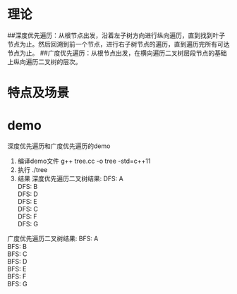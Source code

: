 # 理论
##深度优先遍历：从根节点出发，沿着左子树方向进行纵向遍历，直到找到叶子节点为止。然后回溯到前一个节点，进行右子树节点的遍历，直到遍历完所有可达节点为止。
##广度优先遍历：从根节点出发，在横向遍历二叉树层段节点的基础上纵向遍历二叉树的层次。

# 特点及场景

# demo
深度优先遍历和广度优先遍历的demo
1. 编译demo文件
g++ tree.cc -o tree -std=c++11
2. 执行
./tree
3. 结果
深度优先遍历二叉树结果: DFS: A  
DFS: B  
DFS: D  
DFS: E  
DFS: C  
DFS: F  
DFS: G  
  
  
广度优先遍历二叉树结果: BFS: A  
BFS: B  
BFS: C  
BFS: D  
BFS: E  
BFS: F  
BFS: G  
